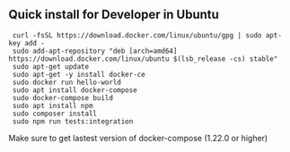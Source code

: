 ## Quick install for Developer in Ubuntu
```
 curl -fsSL https://download.docker.com/linux/ubuntu/gpg | sudo apt-key add -
 sudo add-apt-repository "deb [arch=amd64] https://download.docker.com/linux/ubuntu $(lsb_release -cs) stable"
 sudo apt-get update
 sudo apt-get -y install docker-ce
 sudo docker run hello-world
 sudo apt install docker-compose
 sudo docker-compose build
 sudo apt install npm
 sudo composer install
 sudo npm run tests:integration
```
Make sure to get lastest version of docker-compose (1.22.0 or higher)
